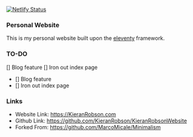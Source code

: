 [![Netlify Status](https://api.netlify.com/api/v1/badges/f4455669-0ce8-40ea-8ff5-5c31f0aadfa5/deploy-status)](https://app.netlify.com/sites/kieranrobson/deploys)
### Personal Website
This is my personal website built upon the [eleventy](https://www.11ty.dev/) framework. 

### TO-DO
[] Blog feature
[] Iron out index page
- [] Blog feature
- [] Iron out index page


### Links
* Website Link: https://KieranRobson.com
* Github Link: https://github.com/KieranRobson/KieranRobsonWebsite
* Forked From: https://github.com/MarcoMicale/Minimalism